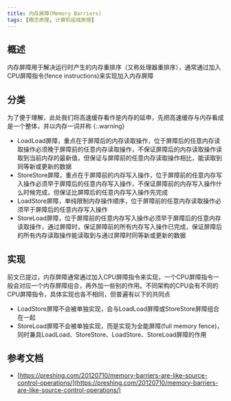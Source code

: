 ```yaml
---
title: 内存屏障(Memory Barriers)
tags: [概念原理, 计算机组成原理]
---
```


## 概述

内存屏障用于解决运行时产生的内存重排序（又称处理器重排序），通常通过加入CPU屏障指令(fence instructions)来实现加入内存屏障

## 分类

为了便于理解，此处我们将高速缓存看作是内存的延申，先把高速缓存与内存看成是一个整体，并以内存一词并称
{:.warning}

* LoadLoad屏障，重点在于屏障后的内存读取操作，位于屏障后的任意内存读取操作必须晚于屏障前的任意内存读取操作，不保证屏障后的内存读取操作读取到当前内存的最新值，但保证与屏障前的任意内存读取操作相比，能读取到同等新或更新的数据
* StoreStore屏障，重点在于屏障前的内存写入操作，位于屏障前的任意内存写入操作必须早于屏障后的任意内存写入操作，不保证屏障前的内存写入操作什么时候完成，但保证比屏障后的任意内存写入操作先完成
* LoadStore屏障，单纯限制内存操作顺序，位于屏障前的任意内存读取操作必须早于屏障后的任意内存写入操作
* StoreLoad屏障，位于屏障前的任意内存写入操作必须早于屏障后的任意内存读取操作，通过屏障时，保证屏障前的所有内存写入操作已完成，保证屏障后的所有内存读取操作能读取到与通过屏障时同等新或更新的数据

## 实现

前文已提过，内存屏障通常通过加入CPU屏障指令来实现，一个CPU屏障指令一般会对应一个内存屏障组合，再外加一些别的作用。不同架构的CPU会有不同的CPU屏障指令，具体实现也各不相同，但普遍有以下的共同点

* LoadStore屏障不会被单独实现，会与LoadLoad屏障或StoreStore屏障组合在一起
* StoreLoad屏障不会被单独实现，而是实现为全能屏障(full memory fence)，同时兼具LoadLoad、StoreStore、LoadStore、StoreLoad屏障的作用

## 参考文档

* [https://preshing.com/20120710/memory-barriers-are-like-source-control-operations/](https://preshing.com/20120710/memory-barriers-are-like-source-control-operations/)